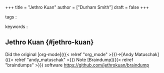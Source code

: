+++
title = "Jethro Kuan"
author = ["Durham Smith"]
draft = false
+++

tags
:


keywords
:


## Jethro Kuan {#jethro-kuan}

Did the original [org-mode]({{< relref "org_mode" >}})->[Andy Matuschak]({{< relref "andy_matuschak" >}}) Note [Braindump]({{< relref "braindumps" >}}) software
<https://github.com/jethrokuan/braindump>
